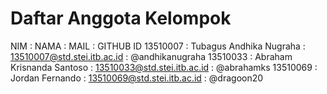 Daftar Anggota Kelompok
=======================

NIM         : NAMA                        : MAIL                            : GITHUB ID
13510007    : Tubagus Andhika Nugraha     : 13510007@std.stei.itb.ac.id     : @andhikanugraha
13510033    : Abraham Krisnanda Santoso   : 13510033@std.stei.itb.ac.id     : @abrahamks
13510069    : Jordan Fernando             : 13510069@std.stei.itb.ac.id     : @dragoon20
